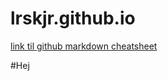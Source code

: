 # lrskjr.github.io
[link til github markdown cheatsheet](https://github.com/adam-p/markdown-here/wiki/Markdown-Cheatsheet#links "github markdown cheatsheet")

#Hej